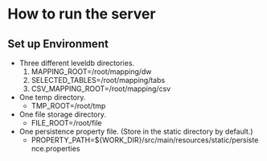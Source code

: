 # How to run the server
## Set up Environment
- Three different leveldb directories.
    1. MAPPING_ROOT=/root/mapping/dw
    2. SELECTED_TABLES=/root/mapping/tabs
    3. CSV_MAPPING_ROOT=/root/mapping/csv
- One temp directory.
    - TMP_ROOT=/root/tmp
- One file storage directory.
    - FILE_ROOT=/root/file
- One persistence property file. (Store in the static directory by default.)
    - PROPERTY_PATH=${WORK_DIR}/src/main/resources/static/persistence.properties
  
